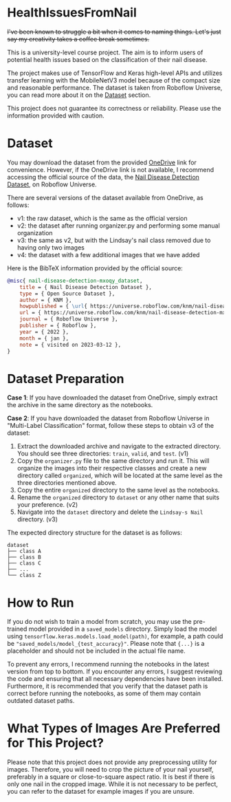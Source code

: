 # HealthIssuesFromNail

~~I've been known to struggle a bit when it comes to naming things. Let's just say my creativity takes a coffee break sometimes.~~

This is a university-level course project. The aim is to inform users of potential health issues based on the classification of their nail disease.

The project makes use of TensorFlow and Keras high-level APIs and utilizes transfer learning with the MobileNetV3 model because of the compact size and reasonable performance. The dataset is taken from Roboflow Universe, you can read more about it on the [Dataset](#dataset) section.

This project does not guarantee its correctness or reliability. Please use the information provided with caution.


# Dataset

You may download the dataset from the provided [OneDrive](https://1drv.ms/u/s!AsGDCQXYI6yYgbIGAXt1h7tsuj3dSA?e=0JpNt1) link for convenience. However, if the OneDrive link is not available, I recommend accessing the official source of the data, the [Nail Disease Detection Dataset](https://universe.roboflow.com/knm/nail-disease-detection-mxoqy), on Roboflow Universe.

There are several versions of the dataset available from OneDrive, as follows:
* v1: the raw dataset, which is the same as the official version
* v2: the dataset after running organizer.py and performing some manual organization
* v3: the same as v2, but with the Lindsay's nail class removed due to having only two images
* v4: the dataset with a few additional images that we have added

Here is the BibTeX information provided by the official source:

```bibtex
@misc{ nail-disease-detection-mxoqy_dataset,
    title = { Nail Disease Detection Dataset },
    type = { Open Source Dataset },
    author = { KNM },
    howpublished = { \url{ https://universe.roboflow.com/knm/nail-disease-detection-mxoqy } },
    url = { https://universe.roboflow.com/knm/nail-disease-detection-mxoqy },
    journal = { Roboflow Universe },
    publisher = { Roboflow },
    year = { 2022 },
    month = { jan },
    note = { visited on 2023-03-12 },
}
```


# Dataset Preparation
**Case 1**: If you have downloaded the dataset from OneDrive, simply extract the archive in the same directory as the notebooks.

**Case 2**: If you have downloaded the dataset from Roboflow Universe in "Multi-Label Classification" format, follow these steps to obtain v3 of the dataset:

1. Extract the downloaded archive and navigate to the extracted directory. You should see three directories: `train`, `valid`, and `test`. (v1)
2. Copy the `organizer.py` file to the same directory and run it. This will organize the images into their respective classes and create a new directory called `organized`, which will be located at the same level as the three directories mentioned above.
3. Copy the entire `organized` directory to the same level as the notebooks.
4. Rename the `organized` directory to `dataset` or any other name that suits your preference. (v2)
5. Navigate into the `dataset` directory and delete the `Lindsay-s Nail` directory. (v3)

The expected directory structure for the dataset is as follows:
```
dataset
├── class A
├── class B
├── class C
├── ...
└── class Z
```


# How to Run
If you do not wish to train a model from scratch, you may use the pre-trained model provided in a `saved_models` directory. Simply load the model using `tensorflow.keras.models.load_model(path)`, for example, a path could be `"saved_models/model_{test_accuracy}"`. Please note that `{...}` is a placeholder and should not be included in the actual file name.

To prevent any errors, I recommend running the notebooks in the latest version from top to bottom. If you encounter any errors, I suggest reviewing the code and ensuring that all necessary dependencies have been installed. Furthermore, it is recommended that you verify that the dataset path is correct before running the notebooks, as some of them may contain outdated dataset paths.


# What Types of Images Are Preferred for This Project?
Please note that this project does not provide any preprocessing utility for images. Therefore, you will need to crop the picture of your nail yourself, preferably in a square or close-to-square aspect ratio. It is best if there is only one nail in the cropped image. While it is not necessary to be perfect, you can refer to the dataset for example images if you are unsure.

